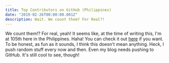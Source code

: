 ```yaml
---
title: Top Contributors on GitHub (Philippines)
date: "2019-02-26T00:00:00.001Z"
description: Wait. We count them? For Real?!
---
```


We count them!? For real, yeah! It seems like, at the time of writing this, I'm at 105th here in the Philippines. Haha! You can check it out [here](https://commits.top/philippines.html) if you want. To be honest, as fun as it sounds, I think this doesn't mean anything. Heck, I push random stuff every now and then. Even my blog needs pushing to GitHub. It's still cool to see, though!